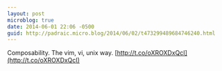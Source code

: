 ```yaml
---
layout: post
microblog: true
date: 2014-06-01 22:06 -0500
guid: http://padraic.micro.blog/2014/06/02/t473299489684746240.html
---
```

Composability. The vim, vi, unix way. [http://t.co/oXROXDxQcI](http://t.co/oXROXDxQcI)
